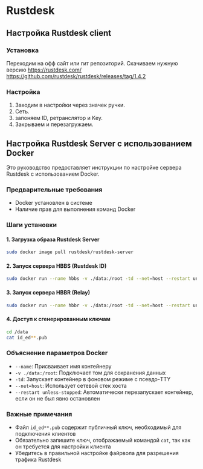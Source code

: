 # Rustdesk

## Настройка Rustdesk client
### Установка
Переходим на офф сайт или гит репозиторий. Скачиваем нужную версию
https://rustdesk.com/
https://github.com/rustdesk/rustdesk/releases/tag/1.4.2

### Настройка 
1) Заходим в настройки через значек ручки.
2) Сеть.
3) запоняем ID, ретранслятор и Key.
4) Закрываем и перезагружаем.


## Настройка Rustdesk Server с использованием Docker

Это руководство предоставляет инструкции по настройке сервера Rustdesk с использованием Docker.

### Предварительные требования

- Docker установлен в системе
- Наличие прав для выполнения команд Docker

### Шаги установки

#### 1. Загрузка образа Rustdesk Server
```bash
sudo docker image pull rustdesk/rustdesk-server
```

#### 2. Запуск сервера HBBS (Rustdesk ID)
```bash
sudo docker run --name hbbs -v ./data:/root -td --net=host --restart unless-stopped rustdesk/rustdesk-server hbbs
```

#### 3. Запуск сервера HBBR (Relay)
```bash
sudo docker run --name hbbr -v ./data:/root -td --net=host --restart unless-stopped rustdesk/rustdesk-server hbbr
```

#### 4. Доступ к сгенерированным ключам
```bash
cd /data
cat id_ed**.pub
```

### Объяснение параметров Docker

- `--name`: Присваивает имя контейнеру
- `-v ./data:/root`: Подключает том для сохранения данных
- `-td`: Запускает контейнер в фоновом режиме с псевдо-TTY
- `--net=host`: Использует сетевой стек хоста
- `--restart unless-stopped`: Автоматически перезапускает контейнер, если он не был явно остановлен

### Важные примечания

- Файл `id_ed**.pub` содержит публичный ключ, необходимый для подключения клиентов
- Обязательно запишите ключ, отображаемый командой `cat`, так как он требуется для настройки клиента
- Убедитесь в правильной настройке файрвола для разрешения трафика Rustdesk
